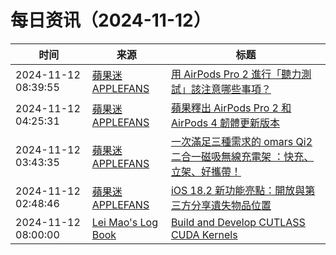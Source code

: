 ﻿# 每日资讯（2024-11-12）

|时间|来源|标题|
|---|---|---|
|2024-11-12 08:39:55|[蘋果迷 APPLEFANS](https://applefans.today/feed/)|[用 AirPods Pro 2 進行「聽力測試」該注意哪些事項？](https://applefans.today/2024-11-airpods-pro-2-hearing-test/)|
|2024-11-12 04:25:31|[蘋果迷 APPLEFANS](https://applefans.today/feed/)|[蘋果釋出 AirPods Pro 2 和 AirPods 4 韌體更新版本](https://applefans.today/2024-11-airpods-pro-2-airpods4-new-firmware-update/)|
|2024-11-12 03:43:35|[蘋果迷 APPLEFANS](https://applefans.today/feed/)|[一次滿足三種需求的 omars Qi2 二合一磁吸無線充電架 ：快充、立架、好攜帶！](https://applefans.today/2024-11-omars-qi2-charger/)|
|2024-11-12 02:48:46|[蘋果迷 APPLEFANS](https://applefans.today/feed/)|[iOS 18.2 新功能亮點：開放與第三方分享遺失物品位置](https://applefans.today/2024-11-apple-find-my-share-item-location-airtags-feature/)|
|2024-11-12 08:00:00|[Lei Mao's Log Book](https://leimao.github.io/atom.xml)|[Build and Develop CUTLASS CUDA Kernels](https://leimao.github.io/blog/Build-Develop-CUTLASS-CUDA-Kernels/)|

